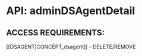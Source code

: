 # API: adminDSAgentDetail


## ACCESS REQUIREMENTS: ##
[[DSAGENT|CONCEPT_dsagent]] - DELETE/REMOVE



